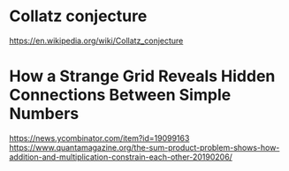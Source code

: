# Collatz conjecture
https://en.wikipedia.org/wiki/Collatz_conjecture  

# How a Strange Grid Reveals Hidden Connections Between Simple Numbers
https://news.ycombinator.com/item?id=19099163  
https://www.quantamagazine.org/the-sum-product-problem-shows-how-addition-and-multiplication-constrain-each-other-20190206/  
